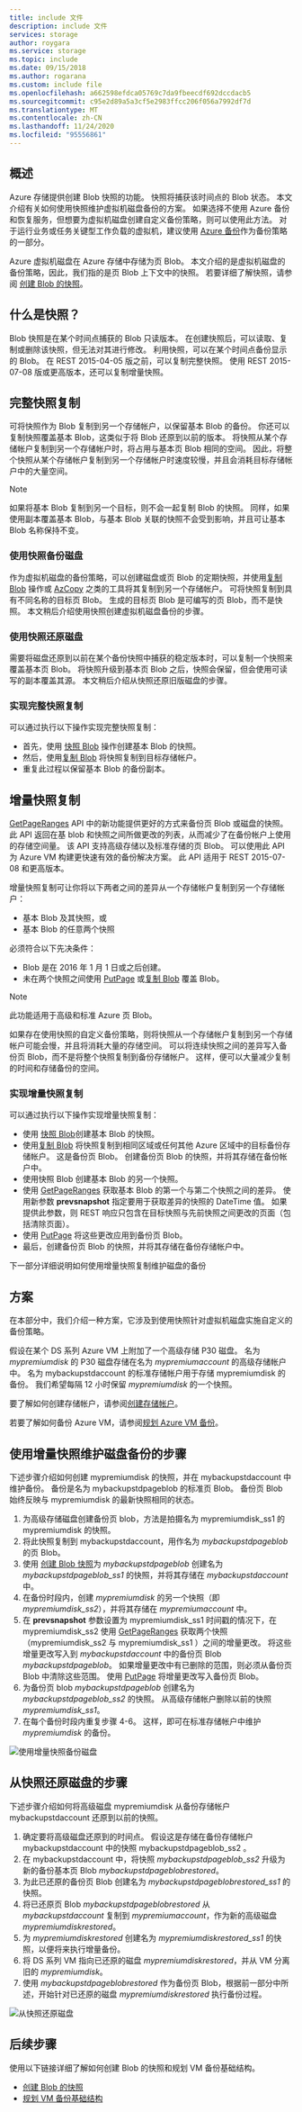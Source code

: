 ```yaml
---
title: include 文件
description: include 文件
services: storage
author: roygara
ms.service: storage
ms.topic: include
ms.date: 09/15/2018
ms.author: rogarana
ms.custom: include file
ms.openlocfilehash: a662598efdca05769c7da9fbeecdf692dccdacb5
ms.sourcegitcommit: c95e2d89a5a3cf5e2983ffcc206f056a7992df7d
ms.translationtype: MT
ms.contentlocale: zh-CN
ms.lasthandoff: 11/24/2020
ms.locfileid: "95556861"
---
```

## <a name="overview"></a>概述
Azure 存储提供创建 Blob 快照的功能。 快照将捕获该时间点的 Blob 状态。 本文介绍有关如何使用快照维护虚拟机磁盘备份的方案。 如果选择不使用 Azure 备份和恢复服务，但想要为虚拟机磁盘创建自定义备份策略，则可以使用此方法。 对于运行业务或任务关键型工作负载的虚拟机，建议使用 [Azure 备份](../articles/backup/backup-azure-vms-introduction.md)作为备份策略的一部分。  

Azure 虚拟机磁盘在 Azure 存储中存储为页 Blob。 本文介绍的是虚拟机磁盘的备份策略，因此，我们指的是页 Blob 上下文中的快照。 若要详细了解快照，请参阅 [创建 Blob 的快照](/rest/api/storageservices/Creating-a-Snapshot-of-a-Blob)。

## <a name="what-is-a-snapshot"></a>什么是快照？
Blob 快照是在某个时间点捕获的 Blob 只读版本。 在创建快照后，可以读取、复制或删除该快照，但无法对其进行修改。 利用快照，可以在某个时间点备份显示的 Blob。 在 REST 2015-04-05 版之前，可以复制完整快照。 使用 REST 2015-07-08 版或更高版本，还可以复制增量快照。

## <a name="full-snapshot-copy"></a>完整快照复制
可将快照作为 Blob 复制到另一个存储帐户，以保留基本 Blob 的备份。 你还可以复制快照覆盖基本 Blob，这类似于将 Blob 还原到以前的版本。 将快照从某个存储帐户复制到另一个存储帐户时，将占用与基本页 Blob 相同的空间。 因此，将整个快照从某个存储帐户复制到另一个存储帐户时速度较慢，并且会消耗目标存储帐户中的大量空间。

> [!NOTE]
> 如果将基本 Blob 复制到另一个目标，则不会一起复制 Blob 的快照。 同样，如果使用副本覆盖基本 Blob，与基本 Blob 关联的快照不会受到影响，并且可让基本 Blob 名称保持不变。
> 
> 

### <a name="back-up-disks-using-snapshots"></a>使用快照备份磁盘
作为虚拟机磁盘的备份策略，可以创建磁盘或页 Blob 的定期快照，并使用[复制 Blob](/rest/api/storageservices/Copy-Blob) 操作或 [AzCopy](../articles/storage/common/storage-use-azcopy-v10.md) 之类的工具将其复制到另一个存储帐户。 可将快照复制到具有不同名称的目标页 Blob。 生成的目标页 Blob 是可编写的页 Blob，而不是快照。 本文稍后介绍使用快照创建虚拟机磁盘备份的步骤。

### <a name="restore-disks-using-snapshots"></a>使用快照还原磁盘
需要将磁盘还原到以前在某个备份快照中捕获的稳定版本时，可以复制一个快照来覆盖基本页 Blob。 将快照升级到基本页 Blob 之后，快照会保留，但会使用可读写的副本覆盖其源。 本文稍后介绍从快照还原旧版磁盘的步骤。

### <a name="implementing-full-snapshot-copy"></a>实现完整快照复制
可以通过执行以下操作实现完整快照复制：

* 首先，使用 [快照 Blob](/rest/api/storageservices/Snapshot-Blob) 操作创建基本 Blob 的快照。
* 然后，使用[复制 Blob](/rest/api/storageservices/Copy-Blob) 将快照复制到目标存储帐户。
* 重复此过程以保留基本 Blob 的备份副本。

## <a name="incremental-snapshot-copy"></a>增量快照复制
[GetPageRanges](/rest/api/storageservices/Get-Page-Ranges) API 中的新功能提供更好的方式来备份页 Blob 或磁盘的快照。 此 API 返回在基 blob 和快照之间所做更改的列表，从而减少了在备份帐户上使用的存储空间量。 该 API 支持高级存储以及标准存储的页 Blob。 可以使用此 API 为 Azure VM 构建更快速有效的备份解决方案。 此 API 适用于 REST 2015-07-08 和更高版本。

增量快照复制可让你将以下两者之间的差异从一个存储帐户复制到另一个存储帐户：

* 基本 Blob 及其快照，或
* 基本 Blob 的任意两个快照

必须符合以下先决条件：

* Blob 是在 2016 年 1 月 1 日或之后创建。
* 未在两个快照之间使用 [PutPage](/rest/api/storageservices/Put-Page) 或[复制 Blob](/rest/api/storageservices/Copy-Blob) 覆盖 Blob。

>[!NOTE]
>此功能适用于高级和标准 Azure 页 Blob。

如果存在使用快照的自定义备份策略，则将快照从一个存储帐户复制到另一个存储帐户可能会慢，并且将消耗大量的存储空间。 可以将连续快照之间的差异写入备份页 Blob，而不是将整个快照复制到备份存储帐户。 这样，便可以大量减少复制的时间和存储备份的空间。

### <a name="implementing-incremental-snapshot-copy"></a>实现增量快照复制
可以通过执行以下操作实现增量快照复制：

* 使用 [快照 Blob](/rest/api/storageservices/Snapshot-Blob)创建基本 Blob 的快照。
* 使用[复制 Blob](/rest/api/storageservices/Copy-Blob) 将快照复制到相同区域或任何其他 Azure 区域中的目标备份存储帐户。 这是备份页 Blob。 创建备份页 Blob 的快照，并将其存储在备份帐户中。
* 使用快照 Blob 创建基本 Blob 的另一个快照。
* 使用 [GetPageRanges](/rest/api/storageservices/Get-Page-Ranges) 获取基本 Blob 的第一个与第二个快照之间的差异。 使用新参数 **prevsnapshot** 指定要用于获取差异的快照的 DateTime 值。 如果提供此参数，则 REST 响应只包含在目标快照与先前快照之间更改的页面（包括清除页面）。
* 使用 [PutPage](/rest/api/storageservices/Put-Page) 将这些更改应用到备份页 Blob。
* 最后，创建备份页 Blob 的快照，并将其存储在备份存储帐户中。

下一部分详细说明如何使用增量快照复制维护磁盘的备份

## <a name="scenario"></a>方案
在本部分中，我们介绍一种方案，它涉及到使用快照针对虚拟机磁盘实施自定义的备份策略。

假设在某个 DS 系列 Azure VM 上附加了一个高级存储 P30 磁盘。 名为 *mypremiumdisk* 的 P30 磁盘存储在名为 *mypremiumaccount* 的高级存储帐户中。 名为 mybackupstdaccount  的标准存储帐户用于存储 mypremiumdisk  的备份。 我们希望每隔 12 小时保留 *mypremiumdisk* 的一个快照。

要了解如何创建存储帐户，请参阅[创建存储帐户](../articles/storage/common/storage-account-create.md)。

若要了解如何备份 Azure VM，请参阅[规划 Azure VM 备份](../articles/backup/backup-azure-vms-introduction.md)。

## <a name="steps-to-maintain-backups-of-a-disk-using-incremental-snapshots"></a>使用增量快照维护磁盘备份的步骤
下述步骤介绍如何创建 mypremiumdisk  的快照，并在 mybackupstdaccount  中维护备份。 备份是名为 mybackupstdpageblob  的标准页 Blob。 备份页 Blob 始终反映与 mypremiumdisk  的最新快照相同的状态。

1. 为高级存储磁盘创建备份页 blob，方法是拍摄名为 mypremiumdisk_ss1 的  mypremiumdisk 的快照。 
2. 将此快照复制到 mybackupstdaccount，用作名为 *mybackupstdpageblob* 的页 Blob。
3. 使用 [创建 Blob 快照](/rest/api/storageservices/Snapshot-Blob)为 *mybackupstdpageblob* 创建名为 *mybackupstdpageblob_ss1* 的快照，并将其存储在 *mybackupstdaccount* 中。
4. 在备份时段内，创建 *mypremiumdisk* 的另一个快照（即 *mypremiumdisk_ss2*），并将其存储在 *mypremiumaccount* 中。
5. 在 **prevsnapshot** 参数设置为 mypremiumdisk_ss1  时间戳的情况下，在 mypremiumdisk_ss2  使用 [GetPageRanges](/rest/api/storageservices/Get-Page-Ranges) 获取两个快照（mypremiumdisk_ss2  与 mypremiumdisk_ss1  ）之间的增量更改。 将这些增量更改写入到 *mybackupstdaccount* 中的备份页 Blob *mybackupstdpageblob*。 如果增量更改中有已删除的范围，则必须从备份页 Blob 中清除这些范围。 使用 [PutPage](/rest/api/storageservices/Put-Page) 将增量更改写入备份页 Blob。
6. 为备份页 blob *mybackupstdpageblob* 创建名为 *mybackupstdpageblob_ss2* 的快照。 从高级存储帐户删除以前的快照 *mypremiumdisk_ss1*。
7. 在每个备份时段内重复步骤 4-6。 这样，即可在标准存储帐户中维护 *mypremiumdisk* 的备份。

![使用增量快照备份磁盘](../articles/virtual-machines/windows/media/incremental-snapshots/storage-incremental-snapshots-1.png)

## <a name="steps-to-restore-a-disk-from-snapshots"></a>从快照还原磁盘的步骤
下述步骤介绍如何将高级磁盘 mypremiumdisk  从备份存储帐户 mybackupstdaccount  还原到以前的快照。

1. 确定要将高级磁盘还原到的时间点。 假设这是存储在备份存储帐户 mybackupstdaccount  中的快照 mybackupstdpageblob_ss2  。
2. 在 mybackupstdaccount 中，将快照 *mybackupstdpageblob_ss2* 升级为新的备份基本页 Blob *mybackupstdpageblobrestored*。
3. 为此已还原的备份页 Blob 创建名为 *mybackupstdpageblobrestored_ss1* 的快照。
4. 将已还原页 Blob *mybackupstdpageblobrestored* 从 *mybackupstdaccount* 复制到 *mypremiumaccount*，作为新的高级磁盘 *mypremiumdiskrestored*。
5. 为 *mypremiumdiskrestored* 创建名为 *mypremiumdiskrestored_ss1* 的快照，以便将来执行增量备份。
6. 将 DS 系列 VM 指向已还原的磁盘 *mypremiumdiskrestored*，并从 VM 分离旧的 *mypremiumdisk*。
7. 使用 *mybackupstdpageblobrestored* 作为备份页 Blob，根据前一部分中所述，开始针对已还原的磁盘 *mypremiumdiskrestored* 执行备份过程。

![从快照还原磁盘](../articles/virtual-machines/windows/media/incremental-snapshots/storage-incremental-snapshots-2.png)

## <a name="next-steps"></a>后续步骤
使用以下链接详细了解如何创建 Blob 的快照和规划 VM 备份基础结构。

* [创建 Blob 的快照](/rest/api/storageservices/Creating-a-Snapshot-of-a-Blob)
* [规划 VM 备份基础结构](../articles/backup/backup-azure-vms-introduction.md)